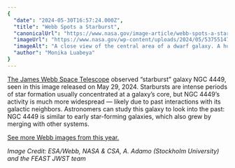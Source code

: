 ```yaml
---
{
  "date": "2024-05-30T16:57:24.000Z",
  "title": "Webb Spots a Starburst",
  "canonicalUrl": "https://www.nasa.gov/image-article/webb-spots-a-starburst/",
  "imageUrl": "https://www.nasa.gov/wp-content/uploads/2024/05/53755147481-63f4d71182-o.jpg",
  "imageAlt": "A close view of the central area of a dwarf galaxy. A huge number of stars fill the whole galaxy as tiny glowing points. They are brightest around the galaxy’s shining core. Thick clouds of gas and dust billow out across the scene, curling like moving flames. They glow in warm colours following their location: orange around the galaxy’s core, and around glowing star clusters in the bottom-left, and dark red elsewhere.",
  "author": "Monika Luabeya"
}
---
```


[The James Webb Space Telescope](https://webb.nasa.gov/) observed “starburst” galaxy NGC 4449, seen in this image released on May 29, 2024. Starbursts are intense periods of star formation usually concentrated at a galaxy’s core, but NGC 4449’s activity is much more widespread — likely due to past interactions with its galactic neighbors. Astronomers can study this galaxy to look into the past: NGC 4449 is similar to early star-forming galaxies, which also grew by merging with other systems.

[See more Webb images from this year.](https://www.flickr.com/photos/nasawebbtelescope/albums/72177720313923911/)

_Image Credit: ESA/Webb, NASA & CSA, A. Adamo (Stockholm University) and the FEAST JWST team_
